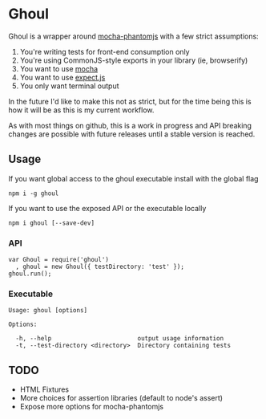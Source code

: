 Ghoul
=====

Ghoul is a wrapper around [mocha-phantomjs](https://github.com/metaskills/mocha-phantomjs)
with a few strict assumptions:

1. You're writing tests for front-end consumption only
2. You're using CommonJS-style exports in your library (ie, browserify)
3. You want to use [mocha](http://visionmedia.github.io/mocha/)
4. You want to use [expect.js](https://github.com/LearnBoost/expect.js/)
5. You only want terminal output

In the future I'd like to make this not as strict, but for the time being this
is how it will be as this is my current workflow.

As with most things on github, this is a work in progress and API breaking
changes are possible with future releases until a stable version is reached.

Usage
-----

If you want global access to the ghoul executable install with the global flag

    npm i -g ghoul

If you want to use the exposed API or the executable locally

    npm i ghoul [--save-dev]

### API

    var Ghoul = require('ghoul')
      , ghoul = new Ghoul({ testDirectory: 'test' });
    ghoul.run();

### Executable

    Usage: ghoul [options]

    Options:

      -h, --help                        output usage information
      -t, --test-directory <directory>  Directory containing tests

TODO
----

- HTML Fixtures
- More choices for assertion libraries (default to node's assert)
- Expose more options for mocha-phantomjs

